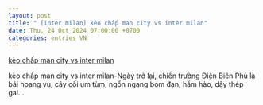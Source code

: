 ```yaml
---
layout: post
title: " [Inter milan] kèo chấp man city vs inter milan"
date: Thu, 24 Oct 2024 07:00:00 +0700
categories: entries VN
---
```

[kèo chấp man city vs inter milan](https://www.bienphong.com.vn/k%C3%A8o%20ch%E1%BA%A5p%20man%20city%20vs%20inter%20milan.phtm)

kèo chấp man city vs inter milan-Ngày trở lại, chiến trường Điện Biên Phủ là bãi hoang vu, cây cối um tùm, ngổn ngang bom đạn, hầm hào, dây thép gai…

